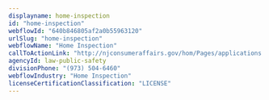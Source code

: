 ```yaml
---
displayname: home-inspection
id: "home-inspection"
webflowId: "640b846805af2a0b55963120"
urlSlug: "home-inspection"
webflowName: "Home Inspection"
callToActionLink: "http://njconsumeraffairs.gov/hom/Pages/applications.aspx"
agencyId: law-public-safety
divisionPhone: "(973) 504-6460"
webflowIndustry: "Home Inspection"
licenseCertificationClassification: "LICENSE"
---
```

